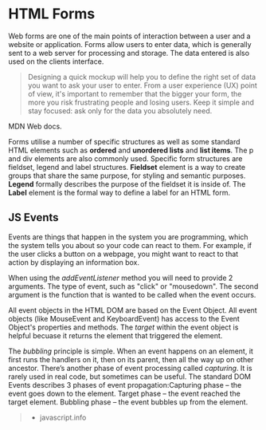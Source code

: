 # HTML Forms

Web forms are one of the main points of interaction between a user and a website or application. Forms allow users to enter data, which is generally sent to a web server for processing and storage. The data entered is also used on the clients interface.

> Designing a quick mockup will help you to define the right set of data you want to ask your user to enter. From a user experience (UX) point of view, it's important to remember that the bigger your form, the more you risk frustrating people and losing users. Keep it simple and stay focused: ask only for the data you absolutely need.

MDN Web docs.

Forms utilise a number of specific structures as well as some standard HTML elements such as **ordered** and **unordered lists** and **list items**. The p and div elements are also commonly used. Specific form structures are fieldset, legend and label structures. **Fieldset** element is a way to create groups that share the same purpose, for styling and semantic purposes.
**Legend** formally describes the purpose of the fieldset it is inside of. The **Label** element is the formal way to define a label for an HTML form.

## JS Events

Events are things that happen in the system you are programming, which the system tells you about so your code can react to them. For example, if the user clicks a button on a webpage, you might want to react to that action by displaying an information box.

When using the _addEventListener_ method you will need to provide 2 arguments. The type of event, such as "click" or "mousedown". The second argument is the function that is wanted to be called when the event occurs.

All event objects in the HTML DOM are based on the Event Object. All event objects (like MouseEvent and KeyboardEvent) has access to the Event Object's properties and methods. The _target_ within the event object is helpful becuase it returns the element that triggered the element.

The _bubbling_ principle is simple. When an event happens on an element, it first runs the handlers on it, then on its parent, then all the way up on other ancestor. There’s another phase of event processing called _capturing_. It is rarely used in real code, but sometimes can be useful. The standard DOM Events describes 3 phases of event propagation:Capturing phase – the event goes down to the element.
Target phase – the event reached the target element.
Bubbling phase – the event bubbles up from the element.

> - javascript.info
